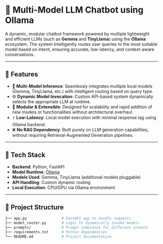# 🧠 Multi-Model LLM Chatbot using Ollama

A dynamic, modular chatbot framework powered by multiple lightweight and efficient LLMs (such as **Gemma** and **TinyLlama**) using the **Ollama** ecosystem. The system intelligently routes user queries to the most suitable model based on intent, ensuring accurate, low-latency, and context-aware conversations.

---

## 🚀 Features

- 🔁 **Multi-Model Inference**: Seamlessly integrates multiple local models (Gemma, TinyLlama, etc.) with intelligent routing based on query type.
- ⚙️ **Dynamic Model Invocation**: Custom API-based system dynamically selects the appropriate LLM at runtime.
- 🧩 **Modular & Extensible**: Designed for scalability and rapid addition of new models or functionalities without architectural overhaul.
- ⚡ **Low-Latency**: Local model execution with minimal response lag using Ollama backend.
- ❌ **No RAG Dependency**: Built purely on LLM generation capabilities, without requiring Retrieval-Augmented Generation pipelines.

---

## 🧰 Tech Stack

- **Backend**: Python, FastAPI
- **Model Runtime**: [Ollama](https://ollama.com/)
- **Models Used**: Gemma, TinyLlama (additional models pluggable)
- **API Handling**: Custom dynamic routing
- **Local Execution**: CPU/GPU via Ollama environment

---

## 📁 Project Structure

```bash
├── app.py                # FastAPI app to handle requests
├── model_router.py       # Logic to dynamically invoke models
├── prompts/              # Prompt templates for different intents
├── requirements.txt      # Python dependencies
└── README.md             # Project documentation
